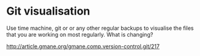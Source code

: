 Git visualisation 
=================

Use time machine, git or or any other regular backups to visualise the files that you are working on most regularly.  What is changing?

http://article.gmane.org/gmane.comp.version-control.git/217
